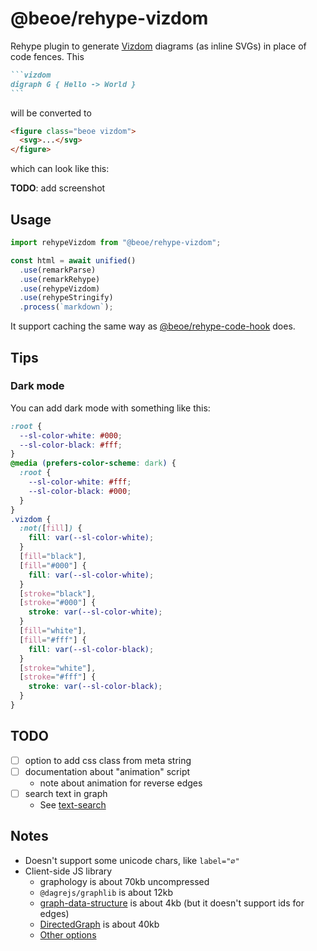 # @beoe/rehype-vizdom

Rehype plugin to generate [Vizdom](https://github.com/vizdom-dev/vizdom) diagrams (as inline SVGs) in place of code fences. This

````md
```vizdom
digraph G { Hello -> World }
```
````

will be converted to

```html
<figure class="beoe vizdom">
  <svg>...</svg>
</figure>
```

which can look like this:

**TODO**: add screenshot

## Usage

```js
import rehypeVizdom from "@beoe/rehype-vizdom";

const html = await unified()
  .use(remarkParse)
  .use(remarkRehype)
  .use(rehypeVizdom)
  .use(rehypeStringify)
  .process(`markdown`);
```

It support caching the same way as [@beoe/rehype-code-hook](/packages/rehype-code-hook/) does.

## Tips

### Dark mode

You can add dark mode with something like this:

```css
:root {
  --sl-color-white: #000;
  --sl-color-black: #fff;
}
@media (prefers-color-scheme: dark) {
  :root {
    --sl-color-white: #fff;
    --sl-color-black: #000;
  }
}
.vizdom {
  :not([fill]) {
    fill: var(--sl-color-white);
  }
  [fill="black"],
  [fill="#000"] {
    fill: var(--sl-color-white);
  }
  [stroke="black"],
  [stroke="#000"] {
    stroke: var(--sl-color-white);
  }
  [fill="white"],
  [fill="#fff"] {
    fill: var(--sl-color-black);
  }
  [stroke="white"],
  [stroke="#fff"] {
    stroke: var(--sl-color-black);
  }
}
```

## TODO

- [ ] option to add css class from meta string
- [ ] documentation about "animation" script
  - note about animation for reverse edges
- [ ] search text in graph
  - See [text-search](https://github.com/stereobooster/facets/blob/main/notes/text-search.md#candidates)

## Notes

- Doesn't support some unicode chars, like `label="∅"`
- Client-side JS library
  - graphology is about 70kb uncompressed
  - `@dagrejs/graphlib` is about 12kb
  - [graph-data-structure](https://www.npmjs.com/package/graph-data-structure) is about 4kb (but it doesn't support ids for edges)
  - [DirectedGraph](https://data-structure-typed-docs.vercel.app/classes/DirectedGraph.html) is about 40kb
  - [Other options](https://www.npmjs.com/search?q=graph-theory)
